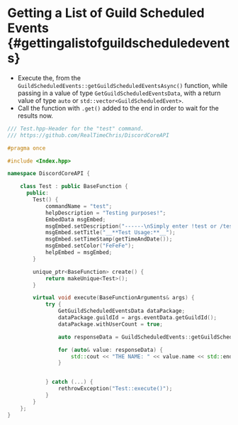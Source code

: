 Getting a List of Guild Scheduled Events {#gettingalistofguildscheduledevents}
============
- Execute the, from the `GuildScheduledEvents::getGuildScheduledEventsAsync()` function, while passing in a value of type `GetGuildScheduledEventsData`, with a return value of type `auto` or `std::vector<GuildScheduledEvent>`.
- Call the function with `.get()` added to the end in order to wait for the results now.

```cpp
/// Test.hpp-Header for the "test" command.
/// https://github.com/RealTimeChris/DiscordCoreAPI

#pragma once

#include <Index.hpp>

namespace DiscordCoreAPI {

	class Test : public BaseFunction {
	  public:
		Test() {
			commandName = "test";
			helpDescription = "Testing purposes!";
			EmbedData msgEmbed;
			msgEmbed.setDescription("------\nSimply enter !test or /test!\n------");
			msgEmbed.setTitle("__**Test Usage:**__");
			msgEmbed.setTimeStamp(getTimeAndDate());
			msgEmbed.setColor("FeFeFe");
			helpEmbed = msgEmbed;
		}

		unique_ptr<BaseFunction> create() {
			return makeUnique<Test>();
		}

		virtual void execute(BaseFunctionArguments& args) {
			try {
				GetGuildScheduledEventsData dataPackage;
				dataPackage.guildId = args.eventData.getGuildId();
				dataPackage.withUserCount = true;

				auto responseData = GuildScheduledEvents::getGuildScheduledEventsAsync(dataPackage).get();

				for (auto& value: responseData) {
					std::cout << "THE NAME: " << value.name << std::endl;
				}


			} catch (...) {
				rethrowException("Test::execute()");
			}
		}
	};
}
```
